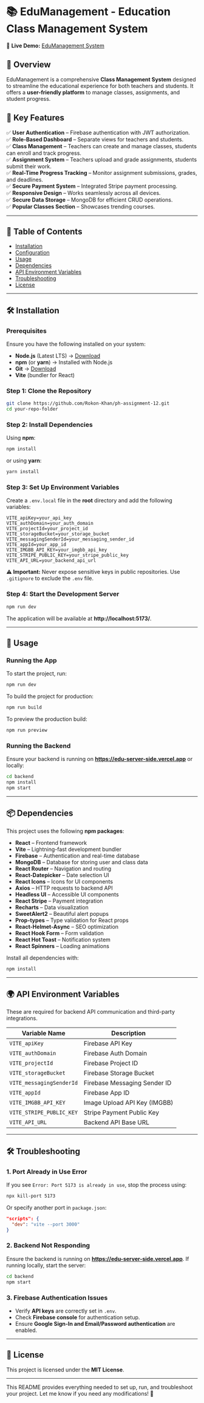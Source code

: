 
# 📚 EduManagement - Education Class Management System  

🚀 **Live Demo:** [EduManagement System](https://edu-management-system.surge.sh/)  

## 📖 Overview  

EduManagement is a comprehensive **Class Management System** designed to streamline the educational experience for both teachers and students. It offers a **user-friendly platform** to manage classes, assignments, and student progress.  

## 🎯 Key Features  

✅ **User Authentication** – Firebase authentication with JWT authorization.  
✅ **Role-Based Dashboard** – Separate views for teachers and students.  
✅ **Class Management** – Teachers can create and manage classes, students can enroll and track progress.  
✅ **Assignment System** – Teachers upload and grade assignments, students submit their work.  
✅ **Real-Time Progress Tracking** – Monitor assignment submissions, grades, and deadlines.  
✅ **Secure Payment System** – Integrated Stripe payment processing.  
✅ **Responsive Design** – Works seamlessly across all devices.  
✅ **Secure Data Storage** – MongoDB for efficient CRUD operations.  
✅ **Popular Classes Section** – Showcases trending courses.  

---

## 📂 Table of Contents  

- [Installation](#installation)  
- [Configuration](#configuration)  
- [Usage](#usage)  
- [Dependencies](#dependencies)  
- [API Environment Variables](#api-environment-variables)  
- [Troubleshooting](#troubleshooting)  
- [License](#license)  

---

## 🛠️ Installation  

### Prerequisites  
Ensure you have the following installed on your system:  

- **Node.js** (Latest LTS) → [Download](https://nodejs.org/)  
- **npm** (or **yarn**) → Installed with Node.js  
- **Git** → [Download](https://git-scm.com/)  
- **Vite** (bundler for React)  

### Step 1: Clone the Repository  

```sh
git clone https://github.com/Rokon-Khan/ph-assignment-12.git
cd your-repo-folder
```

### Step 2: Install Dependencies  

Using **npm**:  

```sh
npm install
```

or using **yarn**:  

```sh
yarn install
```

### Step 3: Set Up Environment Variables  

Create a `.env.local` file in the **root** directory and add the following variables:  

```plaintext
VITE_apiKey=your_api_key
VITE_authDomain=your_auth_domain
VITE_projectId=your_project_id
VITE_storageBucket=your_storage_bucket
VITE_messagingSenderId=your_messaging_sender_id
VITE_appId=your_app_id
VITE_IMGBB_API_KEY=your_imgbb_api_key
VITE_STRIPE_PUBLIC_KEY=your_stripe_public_key
VITE_API_URL=your_backend_api_url
```

**⚠️ Important:** Never expose sensitive keys in public repositories. Use `.gitignore` to exclude the `.env` file.  

### Step 4: Start the Development Server  

```sh
npm run dev
```

The application will be available at **http://localhost:5173/**.  

---

## 🚀 Usage  

### Running the App  

To start the project, run:  

```sh
npm run dev
```

To build the project for production:  

```sh
npm run build
```

To preview the production build:  

```sh
npm run preview
```

### Running the Backend  

Ensure your backend is running on **https://edu-server-side.vercel.app** or locally:  

```sh
cd backend
npm install
npm start
```

---

## 📦 Dependencies  

This project uses the following **npm packages**:  

- **React** – Frontend framework  
- **Vite** – Lightning-fast development bundler  
- **Firebase** – Authentication and real-time database  
- **MongoDB** – Database for storing user and class data  
- **React Router** – Navigation and routing  
- **React-Datepicker** – Date selection UI  
- **React Icons** – Icons for UI components  
- **Axios** – HTTP requests to backend API  
- **Headless UI** – Accessible UI components  
- **React Stripe** – Payment integration  
- **Recharts** – Data visualization  
- **SweetAlert2** – Beautiful alert popups  
- **Prop-types** – Type validation for React props  
- **React-Helmet-Async** – SEO optimization  
- **React Hook Form** – Form validation  
- **React Hot Toast** – Notification system  
- **React Spinners** – Loading animations  

Install all dependencies with:  

```sh
npm install
```

---

## 🌍 API Environment Variables  

These are required for backend API communication and third-party integrations.  

| Variable Name               | Description                             |
|-----------------------------|-----------------------------------------|
| `VITE_apiKey`               | Firebase API Key                       |
| `VITE_authDomain`           | Firebase Auth Domain                   |
| `VITE_projectId`            | Firebase Project ID                    |
| `VITE_storageBucket`        | Firebase Storage Bucket                |
| `VITE_messagingSenderId`    | Firebase Messaging Sender ID           |
| `VITE_appId`                | Firebase App ID                        |
| `VITE_IMGBB_API_KEY`        | Image Upload API Key (IMGBB)           |
| `VITE_STRIPE_PUBLIC_KEY`    | Stripe Payment Public Key              |
| `VITE_API_URL`              | Backend API Base URL                   |

---

## 🛠️ Troubleshooting  

### 1. **Port Already in Use Error**  

If you see `Error: Port 5173 is already in use`, stop the process using:  

```sh
npx kill-port 5173
```

Or specify another port in `package.json`:  

```json
"scripts": {
  "dev": "vite --port 3000"
}
```

### 2. **Backend Not Responding**  

Ensure the backend is running on **https://edu-server-side.vercel.app**. If running locally, start the server:  

```sh
cd backend
npm start
```

### 3. **Firebase Authentication Issues**  

- Verify **API keys** are correctly set in `.env`.  
- Check **Firebase console** for authentication setup.  
- Ensure **Google Sign-In and Email/Password authentication** are enabled.  

---

## 📜 License  

This project is licensed under the **MIT License**.  

---

This README provides everything needed to set up, run, and troubleshoot your project. Let me know if you need any modifications! 🚀




